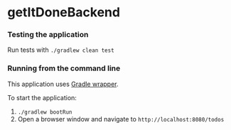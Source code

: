 # getItDoneBackend

### Testing the application
Run tests with `./gradlew clean test`

### Running from the command line
This application uses [Gradle wrapper](https://docs.gradle.org/current/userguide/gradle_wrapper.html).

To start the application:
1. `./gradlew bootRun`
2. Open a browser window and navigate to `http://localhost:8080/todos`
